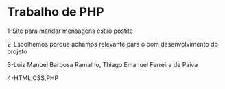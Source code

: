 # Trabalho de PHP

1-Site para mandar mensagens estilo postite

2-Escolhemos porque achamos relevante para o bom desenvolvimento do projeto 

3-Luiz Manoel Barbosa Ramalho, Thiago Emanuel Ferreira de Paiva

4-HTML,CSS,PHP
